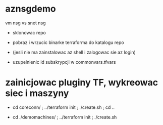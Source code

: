 # aznsgdemo
vm nsg vs snet nsg


- sklonowac repo 

- pobraz i wrzucic binarke terraforma do katalogu repo

- (jesli nie ma zainstalowac az shell i zalogowac sie az login)

-  uzupelnienic id subskrypcji w commonvars.tfvars

# zainicjowac pluginy TF, wykreowac siec i maszyny

-  cd coreconn/ ; ../terraform init ; ./create.sh ; cd ..

-  cd ./demomachines/ ; ../terraform init  ; ./create.sh



